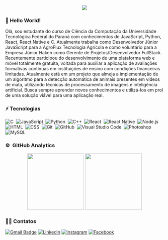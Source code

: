 <p align="center">
<!-- <img src="https://i.ibb.co/5k2xj7v/logo-jc.png" alt"Jhonatan Banner GitHub" /> -->
<img src="https://i.ibb.co/Cn8Xp69/logo-jc-2.png" alt"Jhonatan Banner GitHub" />

</p>

### :wave: Hello World! 


Olá, sou estudante do curso de Ciência da Computação da Universidade Tecnológica Federal do Paraná com conhecimentos de JavaScript, Python, React, React Native e C. Atualmente trabalha como Desenvolvedor Júnior JavaScript para a AgroFlux Tecnologia Agrícola e como voluntário para a Empresa Júnior Haken como Gerente de Projetos/Desenvolvedor FullStack. Recentemente participou do desenvolvimento de uma plataforma web e móvel totalmente gratuita, voltada para auxiliar a aplicação de avaliações formativas contínuas em instituições de ensino com condições financeiras limitadas. Atualmente está em um projeto que almeja a implementação de um algoritmo para a detecção automática de animais presentes em vídeos de mata, utilizando técnicas de processamento de imagens e inteligência artificial. Busca sempre aprender novos conhecimentos e utilizá-los em prol de uma solução viável para uma aplicação real.

### ⚡ Tecnologias


![C](https://img.shields.io/badge/-C-%2320232a.svg?style=for-the-badge&logo=C&logoColor=A8B9CC)&nbsp;
![JavaScript](https://img.shields.io/badge/-JavaScript-%2320232a.svg?style=for-the-badge&logo=javascript)&nbsp;
![Python](https://img.shields.io/badge/-Python-%2320232a.svg?style=for-the-badge&logo=python)&nbsp;
![C++](https://img.shields.io/badge/-C++-%2320232a.svg?style=for-the-badge&logo=C%2B%2B&logoColor=00599C)&nbsp;
![React](https://img.shields.io/badge/-React-%2320232a.svg?style=for-the-badge&logo=react)&nbsp;
![React Native](https://img.shields.io/badge/react_native-%2320232a.svg?style=for-the-badge&logo=react&logoColor=%2361DAFB)&nbsp;
![Node.js](https://img.shields.io/badge/-Node.js-%2320232a.svg?style=for-the-badge&logo=node.js)&nbsp;
![HTML](https://img.shields.io/badge/-HTML-%2320232a.svg?style=for-the-badge&logo=HTML5)&nbsp;
![CSS](https://img.shields.io/badge/-CSS-%2320232a.svg?style=for-the-badge&logo=CSS3&logoColor=1572B6)&nbsp;
![Git](https://img.shields.io/badge/-Git-%2320232a.svg?style=for-the-badge&logo=git)&nbsp;
![GitHub](https://img.shields.io/badge/-GitHub-%2320232a.svg?style=for-the-badge&logo=github)&nbsp;
![Visual Studio Code](https://img.shields.io/badge/-Visual%20Studio%20Code-%2320232a.svg?style=for-the-badge&logo=visual-studio-code&logoColor=007ACC)&nbsp;
![Photoshop](https://img.shields.io/badge/-Photoshop-%2320232a.svg?style=for-the-badge&logo=adobe-photoshop)&nbsp;
![MySQL](https://img.shields.io/badge/-MySQL-%2320232a.svg?style=for-the-badge&logo=mysql)&nbsp;



### ⚙️ &nbsp;GitHub Analytics


<p align="center">
  <img height="180em" src="https://github-readme-stats.vercel.app/api?username=jhonatancunha&show_icons=true&theme=github_dark&include_all_commits=true&count_private=true"/>
  <img height="180em" src="https://github-readme-stats.vercel.app/api/top-langs/?username=jhonatancunha&layout=compact&langs_count=8&theme=github_dark"/>
</p>


### 🤝🏻 Contatos
 [![Gmail Badge](https://img.shields.io/badge/-Gmail-c14438?style=for-the-badge&logo=Gmail&logoColor=white&link=mailto:jhonatancunha@alunos.utfpr.edu.br)](mailto:jhonatancunha@alunos.utfpr.edu.br)
[![Linkedin](https://img.shields.io/badge/LinkedIn-0077B5?style=for-the-badge&logo=linkedin&logoColor=white)](https://www.linkedin.com/in/jhocunha/)
[![Instagram](https://img.shields.io/badge/Instagram-E4405F?style=for-the-badge&logo=instagram&logoColor=white)](https://www.instagram.com/jho_cunha/)
[![Facebook](https://img.shields.io/badge/Facebook-1877F2?style=for-the-badge&logo=facebook&logoColor=white)](https://www.facebook.com/jhonatan.cunha.9/)



 

